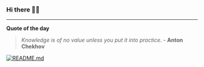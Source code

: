 ### Hi there 👋🏻


---

**Quote of the day**

> *Knowledge is of no value unless you put it into practice.* - **Anton Chekhov** 

[![README.md](https://github.com/marcolovazzano/marcolovazzano/actions/workflows/readme.yml/badge.svg?branch=main)](https://github.com/marcolovazzano/marcolovazzano/actions/workflows/readme.yml)
